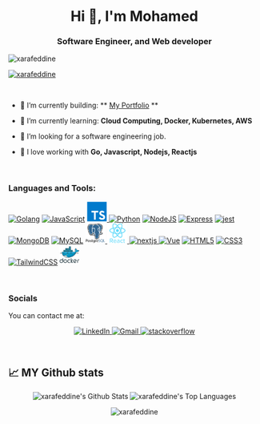 <h1 align="center">Hi 👋, I'm Mohamed</h1>
<h3 align="center">Software Engineer, and Web developer</h3>

<p align="left"> <img src="https://komarev.com/ghpvc/?username=xarafeddine&label=Profile%20views&color=0e75b6&style=flat" alt="xarafeddine" /> </p>
<p align="left"> <a href="https://github.com/ryo-ma/github-profile-trophy"><img src="https://github-profile-trophy.vercel.app/?username=xarafeddine" alt="xarafeddine" /></a> </p>

<br/>

- 🏢 I’m currently building: ** [My Portfolio](https://xarafeddine.github.io/resumeBuilder/) **

- 🌱 I’m currently learning: **Cloud Computing, Docker, Kubernetes, AWS**

- 🤝 I’m looking for a software engineering job.

- 🤍 I love working with **Go, Javascript, Nodejs, Reactjs**

<br/>

<h3 align="left">Languages and Tools:</h3>
<p align="left">
  <a href="https://go.dev/" target="_blank" rel="noreferrer"><img src="https://upload.wikimedia.org/wikipedia/commons/thumb/0/05/Go_Logo_Blue.svg/512px-Go_Logo_Blue.svg.png" height="40" alt="Golang"/></a>
  <a href="https://developer.mozilla.org/en-US/docs/Web/JavaScript" target="_blank" rel="noreferrer"><img src="https://raw.githubusercontent.com/danielcranney/readme-generator/main/public/icons/skills/javascript-colored.svg" width="40" height="40" alt="JavaScript" /></a>
  <a href="https://www.typescriptlang.org/" target="_blank" rel="noreferrer"> <img src="https://raw.githubusercontent.com/devicons/devicon/master/icons/typescript/typescript-original.svg" alt="typescript" width="40" height="40"/> </a>
  <a href="https://www.python.org/" target="_blank" rel="noreferrer"><img src="https://raw.githubusercontent.com/danielcranney/readme-generator/main/public/icons/skills/python-colored.svg" width="40" height="40" alt="Python" /></a>
  <a href="https://nodejs.org/en/" target="_blank" rel="noreferrer"><img src="https://raw.githubusercontent.com/danielcranney/readme-generator/main/public/icons/skills/nodejs-colored.svg" width="40" height="40" alt="NodeJS" /></a>
  <a href="https://expressjs.com/" target="_blank" rel="noreferrer"><img src="https://raw.githubusercontent.com/danielcranney/readme-generator/main/public/icons/skills/express-colored.svg" width="40" height="40" alt="Express" /></a>
  <a href="https://jestjs.io" target="_blank" rel="noreferrer"> <img src="https://www.vectorlogo.zone/logos/jestjsio/jestjsio-icon.svg" alt="jest" width="40" height="40"/> </a>
  <a href="https://www.mongodb.com/" target="_blank" rel="noreferrer"><img src="https://raw.githubusercontent.com/danielcranney/readme-generator/main/public/icons/skills/mongodb-colored.svg" width="40" height="40" alt="MongoDB" /></a>
  <a href="https://www.mysql.com/" target="_blank" rel="noreferrer"><img src="https://raw.githubusercontent.com/danielcranney/readme-generator/main/public/icons/skills/mysql-colored.svg" width="40" height="40" alt="MySQL" /></a>
  <a href="https://www.postgresql.org" target="_blank" rel="noreferrer"> <img src="https://raw.githubusercontent.com/devicons/devicon/master/icons/postgresql/postgresql-original-wordmark.svg" alt="postgresql" width="40" height="40"/> </a>
  <a href="https://reactjs.org/" target="_blank" rel="noreferrer"> <img src="https://raw.githubusercontent.com/devicons/devicon/master/icons/react/react-original-wordmark.svg" alt="react" width="40" height="40"/> </a>
  <a href="https://nextjs.org/" target="_blank" rel="noreferrer"> <img src="https://cdn.worldvectorlogo.com/logos/next-js.svg" alt="nextjs" width="40" height="40"/> </a>
  <a href="https://vuejs.org/" target="_blank" rel="noreferrer"><img src="https://raw.githubusercontent.com/danielcranney/readme-generator/main/public/icons/skills/vuejs-colored.svg" width="40" height="40" alt="Vue" /></a>
  <a href="https://developer.mozilla.org/en-US/docs/Glossary/HTML5" target="_blank" rel="noreferrer"><img src="https://raw.githubusercontent.com/danielcranney/readme-generator/main/public/icons/skills/html5-colored.svg" width="40" height="40" alt="HTML5" /></a>
  <a href="https://www.w3.org/TR/CSS/#css" target="_blank" rel="noreferrer"><img src="https://raw.githubusercontent.com/danielcranney/readme-generator/main/public/icons/skills/css3-colored.svg" width="40" height="40" alt="CSS3" /></a>
  <a href="https://tailwindcss.com/" target="_blank" rel="noreferrer"><img src="https://raw.githubusercontent.com/danielcranney/readme-generator/main/public/icons/skills/tailwindcss-colored.svg" width="40" height="40" alt="TailwindCSS" /></a>
  <a href="https://www.docker.com/" target="_blank" rel="noreferrer"> <img src="https://raw.githubusercontent.com/devicons/devicon/master/icons/docker/docker-original-wordmark.svg" alt="docker" width="40" height="40"/> </a>
</p>

<br/>

### Socials
  You can contact me at:
<p align="center">
  <a href="https://www.linkedin.com/in/xaraf" target="_blank">
    <img alt="LinkedIn" src="https://img.shields.io/badge/linkedin-%230077B5.svg?&style=for-the-badge&logo=linkedin&logoColor=white" />
  </a>
  <a target="_top" href="mailto:mohamed.ce.ao@gmail.com" target="_blank">
    <img alt="Gmail" src="https://img.shields.io/badge/gmail-f44336?&style=for-the-badge&logo=Gmail&logoColor=white" />
  </a>
  <a href="https://stackoverflow.com/users/14495946/xaraf" target="_blank">
    <img alt="stackoverflow" src="https://img.shields.io/badge/stackoverflow-E34F26?&style=for-the-badge&logo=stackoverflow&logoColor=white" />
  </a>
</p>

<br/>

## 📈 MY Github stats
<p align="center">
  
  <img alt="xarafeddine's Github Stats" src="https://github-readme-stats.vercel.app/api/?username=xarafeddine&show_icons=true&theme=react&bg_color=1F222E&title_color=7cebf5&icon_color=2d7de4&border_color=7cebf5&border_radius=10" height="192px"/>
  <img alt="xarafeddine's Top Languages" src="https://github-readme-stats.vercel.app/api/top-langs/?username=xarafeddine&langs_count=8&layout=compact&theme=react&bg_color=1F222E&title_color=7cebf5&icon_color=2d7de4&show_icons=true&border_color=7cebf5&border_radius=10" height="192px"/> 
  </b>
  <p align="center" ><img src="https://github-readme-streak-stats.herokuapp.com/?user=xarafeddine&&theme=react&bg_color=1F222E&title_color=7cebf5&icon_color=2d7de4&show_icons=true&border_color=7cebf5&border_radius=10" alt="xarafeddine" /></p>
</p>


